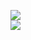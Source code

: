 [![](https://img.shields.io/badge/Made%20With-Github%20Spray-lightgrey.svg?style=for-the-badge&logo=github)](https://github.com/Annihil/github-spray#15256)  
[![](https://i.imgur.com/2DrTn0Z.gif)](https://github.com/Annihil/github-spray)